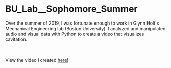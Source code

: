 # BU_Lab__Sophomore_Summer
Over the summer of 2019, I was fortunate enough to work in Glynn Holt's Mechanical Engineering lab (Boston University).
I analyzed and manipulated audio and visual data with Python to create a video that visualizes cavitation.

</br></br>View the video I created <a target="_blank" rel="noopener noreferrer" href="https://jeremylau01.github.io/BU_Lab__Sophomore_Summer/">here!</a>
